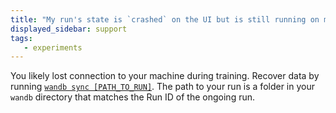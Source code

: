 ```yaml
---
title: "My run's state is `crashed` on the UI but is still running on my machine. What do I do to get my data back?"
displayed_sidebar: support
tags:
   - experiments
---
```

You likely lost connection to your machine during training. Recover data by running [`wandb sync [PATH_TO_RUN]`](../ref/cli/wandb-sync.md). The path to your run is a folder in your `wandb` directory that matches the Run ID of the ongoing run.